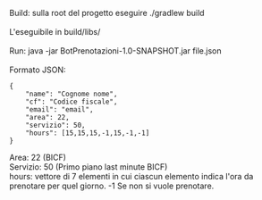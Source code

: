 Build: sulla root del progetto eseguire ./gradlew build\
\
L'eseguibile in build/libs/\
\
Run: java -jar BotPrenotazioni-1.0-SNAPSHOT.jar file.json\
\
Formato JSON:

    {
        "name": "Cognome nome",
        "cf": "Codice fiscale",
        "email": "email",
        "area": 22,
        "servizio": 50,
        "hours": [15,15,15,-1,15,-1,-1] 
    }

Area: 22 (BICF)\
Servizio: 50 (Primo piano last minute BICF)\
hours: vettore di 7 elementi in cui ciascun elemento indica l'ora da prenotare per quel giorno. -1 Se non si vuole prenotare.